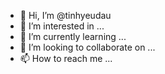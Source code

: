 - 👋 Hi, I’m @tinhyeudau
- 👀 I’m interested in ...
- 🌱 I’m currently learning ...
- 💞️ I’m looking to collaborate on ...
- 📫 How to reach me ...

<!---
tinhyeudau/tinhyeudau is a ✨ special ✨ repository because its `README.md` (this file) appears on your GitHub profile.
You can click the Preview link to take a look at your changes.
--->
